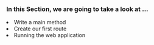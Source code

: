 ### In this Section, we are going to take a look at ...

<li>Write a main method</li>
<li>Create our first route</li>
<li>Running the web application</li>
